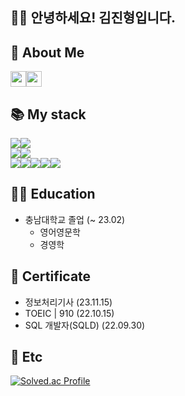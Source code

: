 ## 🙇‍♂️ 안녕하세요! 김진형입니다.

## 📩 About Me

<div style="display:flex">
  <a href="https://www.notion.so/jinnkimm7/8e758e868dc64f80b3bf413bbe031b2b?pvs=4" target="_blank"><img style="height:25px" src="https://img.shields.io/badge/Notion-000000?style=flat-square&logo=Notion&logoColor=white"><a>
  <a href="mailto:jinnkimm7@gmail.com"><img style="height:25px" src="https://img.shields.io/badge/Gmail-d14836?style=flat-square&logo=Gmail&logoColor=white&link=mailto:jinnkimm7@gmail.com" /></a>
</div>

## 📚 My stack

<div style="display:flex">
  <img src="https://img.shields.io/badge/java-007396?style=for-the-badge&logo=OpenJDK&logoColor=white">
  <img src="https://img.shields.io/badge/spring-%6DB33F.svg?style=for-the-badge&logo=spring&logoColor=white">
</div>

<div style="display:flex">
  <img src="https://img.shields.io/badge/oracle-F80000?style=for-the-badge&logo=oracle&logoColor=white"> 
  <img src="https://img.shields.io/badge/mysql-%2300f.svg?style=for-the-badge&logo=mysql&logoColor=white">
</div>

<div style="display:flex">
  <img src="https://img.shields.io/badge/html5-%23E34F26.svg?style=for-the-badge&logo=html5&logoColor=white">
  <img src="https://img.shields.io/badge/css3-%231572B6.svg?style=for-the-badge&logo=css3&logoColor=white">
  <img src="https://img.shields.io/badge/javascript-%23323330.svg?style=for-the-badge&logo=javascript&logoColor=%23F7DF1E">
  <img src="https://img.shields.io/badge/typescript-%23007ACC.svg?style=for-the-badge&logo=typescript&logoColor=white">
  <img src="https://img.shields.io/badge/react-%2320232a.svg?style=for-the-badge&logo=react&logoColor=%2361DAFB">
  <!-- <img src="https://img.shields.io/badge/Next-black?style=for-the-badge&logo=next.js&logoColor=white"> --!>
</div>

<div style="display:flex">

</div>

## 👨‍🎓 Education
- 충남대학교 졸업 (~ 23.02)
  - 영어영문학
  - 경영학

## 🏁 Certificate

- 정보처리기사 (23.11.15)
- TOEIC | 910 (22.10.15)
- SQL 개발자(SQLD)	(22.09.30)

## 🎯 Etc

[![Solved.ac Profile](http://mazassumnida.wtf/api/v2/generate_badge?boj=jiinnkimm7)](https://solved.ac/jiinnkimm7/)
